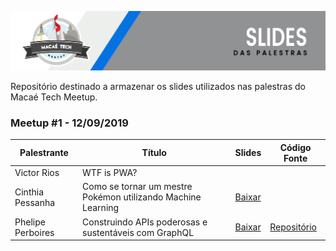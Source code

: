 ![alt text](https://raw.githubusercontent.com/MacaeTech/meetup/master/img/slides-header.png)

Repositório destinado a armazenar os slides utilizados nas palestras do Macaé Tech Meetup.

### Meetup #1 - 12/09/2019

Palestrante             | Título | Slides | Código Fonte
----------------------- | ------ | ------ |-------------
Victor Rios             | WTF is PWA? | |
Cinthia Pessanha        | Como se tornar um mestre Pokémon utilizando Machine Learning | [Baixar](https://github.com/MacaeTech/meetup/blob/master/Meetup%20%231%20%20-%20%5B12-09-2019%5D/Como%20se%20tornar%20um%20mestre%20Pok%C3%A9mon%20utilizando%20Machine%20Learning.pdf) |
Phelipe Perboires       | Construindo APIs poderosas e sustentáveis com GraphQL | [Baixar](https://github.com/MacaeTech/meetup/blob/master/Meetup%20%231%20%20-%20%5B12-09-2019%5D/Construindo%20APIs%20poderosas%20e%20sustent%C3%A1veis%20com%20GraphQL.pdf) | [Repositório](https://github.com/MacaeTech/macae-tech-meetup-graphql-sample)
